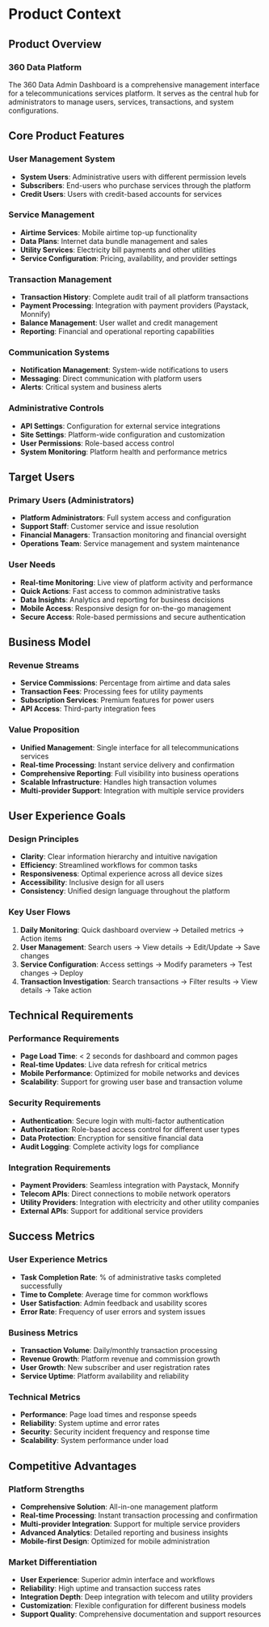 # Product Context

## Product Overview

### 360 Data Platform
The 360 Data Admin Dashboard is a comprehensive management interface for a telecommunications services platform. It serves as the central hub for administrators to manage users, services, transactions, and system configurations.

## Core Product Features

### User Management System
- **System Users**: Administrative users with different permission levels
- **Subscribers**: End-users who purchase services through the platform
- **Credit Users**: Users with credit-based accounts for services

### Service Management
- **Airtime Services**: Mobile airtime top-up functionality
- **Data Plans**: Internet data bundle management and sales
- **Utility Services**: Electricity bill payments and other utilities
- **Service Configuration**: Pricing, availability, and provider settings

### Transaction Management
- **Transaction History**: Complete audit trail of all platform transactions
- **Payment Processing**: Integration with payment providers (Paystack, Monnify)
- **Balance Management**: User wallet and credit management
- **Reporting**: Financial and operational reporting capabilities

### Communication Systems
- **Notification Management**: System-wide notifications to users
- **Messaging**: Direct communication with platform users
- **Alerts**: Critical system and business alerts

### Administrative Controls
- **API Settings**: Configuration for external service integrations
- **Site Settings**: Platform-wide configuration and customization
- **User Permissions**: Role-based access control
- **System Monitoring**: Platform health and performance metrics

## Target Users

### Primary Users (Administrators)
- **Platform Administrators**: Full system access and configuration
- **Support Staff**: Customer service and issue resolution
- **Financial Managers**: Transaction monitoring and financial oversight
- **Operations Team**: Service management and system maintenance

### User Needs
- **Real-time Monitoring**: Live view of platform activity and performance
- **Quick Actions**: Fast access to common administrative tasks
- **Data Insights**: Analytics and reporting for business decisions
- **Mobile Access**: Responsive design for on-the-go management
- **Secure Access**: Role-based permissions and secure authentication

## Business Model

### Revenue Streams
- **Service Commissions**: Percentage from airtime and data sales
- **Transaction Fees**: Processing fees for utility payments
- **Subscription Services**: Premium features for power users
- **API Access**: Third-party integration fees

### Value Proposition
- **Unified Management**: Single interface for all telecommunications services
- **Real-time Processing**: Instant service delivery and confirmation
- **Comprehensive Reporting**: Full visibility into business operations
- **Scalable Infrastructure**: Handles high transaction volumes
- **Multi-provider Support**: Integration with multiple service providers

## User Experience Goals

### Design Principles
- **Clarity**: Clear information hierarchy and intuitive navigation
- **Efficiency**: Streamlined workflows for common tasks
- **Responsiveness**: Optimal experience across all device sizes
- **Accessibility**: Inclusive design for all users
- **Consistency**: Unified design language throughout the platform

### Key User Flows
1. **Daily Monitoring**: Quick dashboard overview → Detailed metrics → Action items
2. **User Management**: Search users → View details → Edit/Update → Save changes
3. **Service Configuration**: Access settings → Modify parameters → Test changes → Deploy
4. **Transaction Investigation**: Search transactions → Filter results → View details → Take action

## Technical Requirements

### Performance Requirements
- **Page Load Time**: < 2 seconds for dashboard and common pages
- **Real-time Updates**: Live data refresh for critical metrics
- **Mobile Performance**: Optimized for mobile networks and devices
- **Scalability**: Support for growing user base and transaction volume

### Security Requirements
- **Authentication**: Secure login with multi-factor authentication
- **Authorization**: Role-based access control for different user types
- **Data Protection**: Encryption for sensitive financial data
- **Audit Logging**: Complete activity logs for compliance

### Integration Requirements
- **Payment Providers**: Seamless integration with Paystack, Monnify
- **Telecom APIs**: Direct connections to mobile network operators
- **Utility Providers**: Integration with electricity and other utility companies
- **External APIs**: Support for additional service providers

## Success Metrics

### User Experience Metrics
- **Task Completion Rate**: % of administrative tasks completed successfully
- **Time to Complete**: Average time for common workflows
- **User Satisfaction**: Admin feedback and usability scores
- **Error Rate**: Frequency of user errors and system issues

### Business Metrics
- **Transaction Volume**: Daily/monthly transaction processing
- **Revenue Growth**: Platform revenue and commission growth
- **User Growth**: New subscriber and user registration rates
- **Service Uptime**: Platform availability and reliability

### Technical Metrics
- **Performance**: Page load times and response speeds
- **Reliability**: System uptime and error rates
- **Security**: Security incident frequency and response time
- **Scalability**: System performance under load

## Competitive Advantages

### Platform Strengths
- **Comprehensive Solution**: All-in-one management platform
- **Real-time Processing**: Instant transaction processing and confirmation
- **Multi-provider Integration**: Support for multiple service providers
- **Advanced Analytics**: Detailed reporting and business insights
- **Mobile-first Design**: Optimized for mobile administration

### Market Differentiation
- **User Experience**: Superior admin interface and workflows
- **Reliability**: High uptime and transaction success rates
- **Integration Depth**: Deep integration with telecom and utility providers
- **Customization**: Flexible configuration for different business models
- **Support Quality**: Comprehensive documentation and support resources 